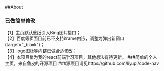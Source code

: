 ##About
### 已做简单修改
【1】主页默认壁纸引入Bing图片接口；  
【2】百度等页面目前已不支持iframe内嵌，调整为弹出新窗口(target="_blank")；  
【3】logo图标等内链已做合适修改；  
【4】本项目做为我的react前端学习项目，其他想法有待更新。
###简单的个人主页，来自鱼皮的开源项目
###源项目请见https://github.com/liyupi/code-nav
